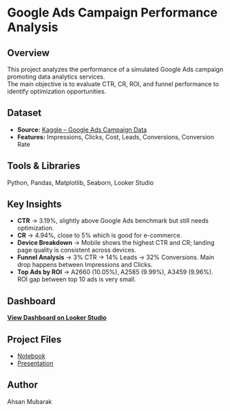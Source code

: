 # Google Ads Campaign Performance Analysis

## Overview
This project analyzes the performance of a simulated Google Ads campaign promoting data analytics services.  
The main objective is to evaluate CTR, CR, ROI, and funnel performance to identify optimization opportunities.

## Dataset
- **Source:** [Kaggle – Google Ads Campaign Data](https://www.kaggle.com/datasets/nayakganesh007/google-ads-sales-dataset)  
- **Features:** Impressions, Clicks, Cost, Leads, Conversions, Conversion Rate  

## Tools & Libraries
Python, Pandas, Matplotlib, Seaborn, Looker Studio  

## Key Insights
- **CTR** → 3.19%, slightly above Google Ads benchmark but still needs optimization.  
- **CR** → 4.94%, close to 5% which is good for e-commerce.  
- **Device Breakdown** → Mobile shows the highest CTR and CR; landing page quality is consistent across devices.  
- **Funnel Analysis** → 3% CTR → 14% Leads → 32% Conversions. Main drop happens between Impressions and Clicks.  
- **Top Ads by ROI** → A2660 (10.05%), A2585 (9.99%), A3459 (9.96%). ROI gap between top 10 ads is very small.  

## Dashboard
[**View Dashboard on Looker Studio**](https://lookerstudio.google.com/reporting/3da0e31a-2241-4b7f-aa50-1fe10dba3725)

## Project Files
- [Notebook](google-ads-campaign-performance-analysis.ipynb)  
- [Presentation](Google%20Ads%20Campaign%20Performance%20Analysis.pptx)  

## Author
Ahsan Mubarak
